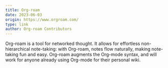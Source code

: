 ```yaml
---
title: Org-roam
date: 2023-06-03
origin: https://www.orgroam.com/
type: link
author: Org-roam Contributors
---
```


Org-roam is a tool for networked thought.  It allows for effortless non-hierarchical note-taking: with Org-roam, notes flow naturally, making note-taking fun and easy. Org-roam augments the Org-mode syntax, and will work for anyone already using Org-mode for their personal wiki.

